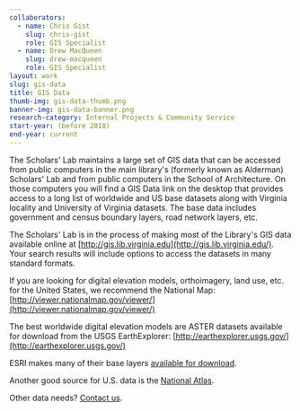```yaml
---
collaborators: 
  - name: Chris Gist
    slug: chris-gist
    role: GIS Specialist
  - name: Drew MacQueen
    slug: drew-macqueen
    role: GIS Specialist
layout: work
slug: gis-data
title: GIS Data
thumb-img: gis-data-thumb.png
banner-img: gis-data-banner.png
research-category: Internal Projects & Community Service
start-year: (before 2018)
end-year: current
---
```

The Scholars' Lab maintains a large set of GIS data that can be accessed from public computers in the main library's (formerly known as Alderman) Scholars' Lab and from public computers in the School of Architecture.  On those computers you will find a GIS Data link on the desktop that provides access to a long list of worldwide and US base datasets along with Virginia locality and University of Virginia datasets.  The base data includes government and census boundary layers, road network layers, etc. 

The Scholars' Lab is in the process of making most of the Library's GIS data available online at [http://gis.lib.virginia.edu](http://gis.lib.virginia.edu/).  Your search results will include options to access the datasets in many standard formats.

If you are looking for digital elevation models, orthoimagery, land use, etc. for the United States, we recommend the National Map: [http://viewer.nationalmap.gov/viewer/](http://viewer.nationalmap.gov/viewer/)

The best worldwide digital elevation models are ASTER datasets available for download from the USGS EarthExplorer: [http://earthexplorer.usgs.gov/](http://earthexplorer.usgs.gov/)

ESRI makes many of their base layers [available for download](http://www.arcgis.com/home/group.html?owner=esri&title=ESRI%20Data%20%26%20Maps&content=all).

Another good source for U.S. data is the [National Atlas](http://nationalatlas.gov/).

Other data needs? [Contact us](mailto:slabgis@virginia.edu).
